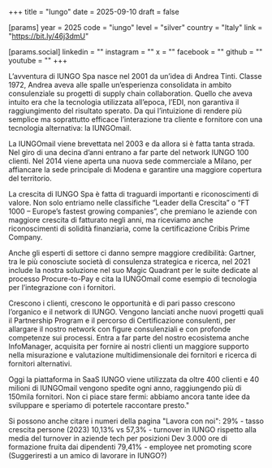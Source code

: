 +++
title = "Iungo"
date = 2025-09-10
draft = false

[params]
year = 2025
code = "iungo"
level = "silver"
country = "Italy"
link = "https://bit.ly/46j3dmU"

[params.social]
linkedin = ""
instagram = ""
x = ""
facebook = ""
github = ""
youtube = ""
+++

L’avventura di IUNGO Spa nasce nel 2001 da un’idea di Andrea Tinti. Classe 1972, Andrea aveva alle spalle un’esperienza consolidata in ambito consulenziale su progetti di supply chain collaboration. Quello che aveva intuito era che la tecnologia utilizzata all’epoca, l’EDI, non garantiva il raggiungimento del risultato sperato. Da qui l’intuizione di rendere più semplice ma soprattutto efficace l’interazione tra cliente e fornitore con una tecnologia alternativa: la IUNGOmail.

La IUNGOmail viene brevettata nel 2003 e da allora si è fatta tanta strada.
Nel giro di una decina d’anni entrano a far parte del network IUNGO 100 clienti. Nel 2014 viene aperta una nuova sede commerciale a Milano, per affiancare la sede principale di Modena e garantire una maggiore copertura del territorio.

La crescita di IUNGO Spa è fatta di traguardi importanti e riconoscimenti di valore.
Non solo entriamo nelle classifiche “Leader della Crescita” o “FT 1000 – Europe’s fastest growing companies”, che premiano le aziende con maggiore crescita di fatturato negli anni, ma riceviamo anche riconoscimenti di solidità finanziaria, come la certificazione Cribis Prime Company.

Anche gli esperti di settore ci danno sempre maggiore credibilità: Gartner, tra le più conosciute società di consulenza strategica e ricerca, nel 2021 include la nostra soluzione nel suo Magic Quadrant per le suite dedicate al processo Procure-to-Pay e cita la IUNGOmail come esempio di tecnologia per l’integrazione con i fornitori.

Crescono i clienti, crescono le opportunità e di pari passo crescono l’organico e il network di IUNGO.
Vengono lanciati anche nuovi progetti quali il Partnership Program e il percorso di Certificazione consulenti, per allargare il nostro network con figure consulenziali e con profonde competenze sui processi.
Entra a far parte del nostro ecosistema anche InfoManager, acquisita per fornire ai nostri clienti un maggiore supporto nella misurazione e valutazione multidimensionale dei fornitori e ricerca di fornitori alternativi.

Oggi la piattaforma in SaaS IUNGO viene utilizzata da oltre 400 clienti e 40 milioni di IUNGOmail vengono spedite ogni anno, raggiungendo più di 150mila fornitori.
Non ci piace stare fermi: abbiamo ancora tante idee da sviluppare e speriamo di potertele raccontare presto."

Si possono anche citare i numeri della pagina "Lavora con noi":
29% - tasso crescita persone (2023)
10,13% vs 57,3% - turnover in IUNGO rispetto alla media del turnover in aziende tech per posizioni Dev
3.000 ore di formazione fruita dai dipendenti
79,41% - employee net promoting score (Suggeriresti a un amico di lavorare in IUNGO?)